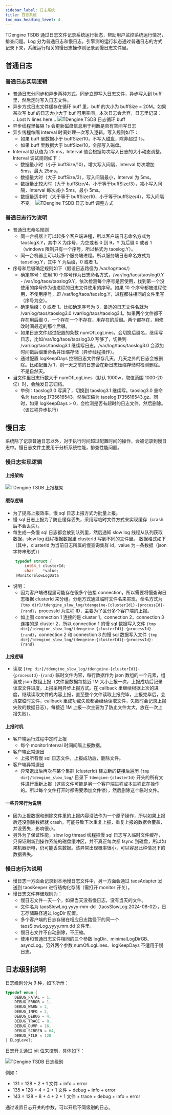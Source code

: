 ```yaml
---
sidebar_label: 日志系统
title: 日志系统
toc_max_heading_level: 4
---
```


TDengine TSDB 通过日志文件记录系统运行状态，帮助用户监控系统运行情况，排查问题。Log 分为普通日志和慢日志。引擎测的运行状态通过普通日志的方式记录下来，系统运行相关的慢日志操作则记录到慢日志文件里。

## 普通日志

### 普通日志实现逻辑

- 普通日志分同步和异步两种方式，同步立即写入日志文件，异步写入到 buff 里，然后定时写入日志文件。
- 异步方式日志文件缓存在循环 buff 里，buff 的大小为 buffSize = 20M。如果某次写 buf 的日志大小大于 buf 可用空间，本次日志会舍弃，日志里记录： ...Lost N lines here...
![TDengine TSDB 日志循环 buff](./normal_log1.png)
- 异步线程里每隔 1s 会更新磁盘信息用于判断是否有空间写日志
- 异步线程每隔 Interval 时间处理一次写入逻辑。写入规则如下：
   - 如果 buff 里数据小于 buffSize/10，不写入磁盘，除非超过 1s。
   - 如果 buff 里数据大于 buffSize/10，全部写入磁盘。
- Interval 默认值为 25 ms，Interval 值会根据每次写入日志的大小动态调整。Interval 调试规则如下：
   - 数据量小时（小于 buffSize/10），增大写入间隔，Interval 每次增加 5ms，最大 25ms。
   - 数据量大时（大于 buffSize/3），写入间隔最小，Interval 为 5ms。
   - 数据量比较大时（大于 buffSize/4，小于等于buffSize/3），减小写入间隔，Interval 每次减小 5ms，最小 5ms。
   - 数据量适中时（大于等于 buffSize/10，小于等于buffSize/4），写入间隔不变。
![TDengine TSDB 日志 buff 调整方式](./normal_log2.png)

### 普通日志行为说明   
- 普通日志命名规则
   - 同一台机器上可以起多个客户端进程，所以客户端日志命名方式为 taoslogX.Y，其中 X 为序号，为空或者 0 到 9，Y 为后缀 0 或者 1（windows 限制只有一个序号，所以格式为 taoslog.Y）。
   - 同一台机器上可以起多个服务端进程。所以服务端日志命名方式为 taosdlog.Y，其中 Y 为后缀，0 或者 1。
- 序号和后缀确定规则如下（假设日志路径为 /var/log/taos/）
   - 确定序号：使用 10 个序号作为日志命名方式，/var/log/taos/taoslog0.Y  -  /var/log/taos/taoslog9.Y，依次检测每个序号是否使用，找到第一个没使用的序号作为该进程的日志文件使用的序号。如果 10 个序号都被进程使用，不使用序号，即 /var/log/taos/taoslog.Y，进程都往相同的文件里写（序号为空）。
   - 确定后缀：0 或者 1。比如确定序号为 3，备选的日志文件名就为 /var/log/taos/taoslog3.0 /var/log/taos/taoslog3.1。如果两个文件都不存在用后缀 0，一个存在一个不存在，用存在的后缀。两个都存在，用修改时间最近的那个后缀。
   - 如果日志文件超过配置的条数 numOfLogLines，会切换后缀名，继续写日志，比如/var/log/taos/taoslog3.0 写够了，切换到 /var/log/taos/taoslog3.1 继续写日志。/var/log/taos/taoslog3.0  会添加时间戳后缀重命名并压缩存储（异步线程操作）。
   - 通过配置 logKeepDays 控制日志文件保存几天，几天之外的日志会被删除。比如配置为 1，则一天之前的日志会在新日志压缩存储时检测删除。不是自然天。
- 当文件里日志行数大于 numOfLogLines（默认 1000w，取值范围 1000-20 亿）时，会触发日志归档。
   - 举例：taoslog3.0 写满了，切换到 taoslog3.1 继续写。taoslog3.0 重命名为 taoslog.1735616543，然后压缩为 taoslog.1735616543.gz。同时，如果 logKeepDays > 0，会检测是否有超时的日志文件，然后删除。（该过程异步执行）

## 慢日志

系统除了记录普通日志以外，对于执行时间超过配置时间的操作，会被记录到慢日志中。慢日志文件主要用于分析系统性能，排查性能问题。
###  慢日志实现逻辑
#### 上报架构
![TDengine TSDB 上报框架](./slow_log1.png)
#### 缓存逻辑
- 为了提高上报效率，慢 sql 日志上报方式为批量上报。
- 慢 sql 日志上报为了防止缓存丢失，采用写临时文件方式来实现缓存（crash 后不会丢失）。
- 每生成一条慢 sql 日志都会放到队列里，然后通知 slow log 线程从队列获取数据，slow log 线程根据数据里 clusterId 写到不同的文件里。
   数据格式如下（其中，clusterId 为当前日志所属的慢查询集群 id，value 为一条数据（json 字符串形式））
   ```c
    typedef struct {
        int64_t clusterId;
        char    *value;
    }MonitorSlowLogData
   ```
- 说明：
   - 因为客户端进程里可能存在很多个链接 connection，所以需要将慢查询日志根据 clusterId 来分组。分组方式通过临时文件名来实现，命名方式为 ```{tmp dir}/tdengine_slow_log/tdengeine-{clusterId1}-{processId}-{rand}```，processId 为进程 ID，主要为了区分多个客户端的上报。
   - 如上图 connection 1 连接的是 cluster 1。connection 2，connection 3 连接的是 cluster 2，所以 connection 1 的慢 sql 数据写入文件 ```{tmp dir}/tdengine_slow_log/tdengeine-{clusterId1}-{processId}-{rand}```，connection 2 和 connection 3 的慢 sql 数据写入文件 ```{tmp dir}/tdengine_slow_log/tdengeine-{clusterId1}-{processId}-{rand}```
#### 上报逻辑
- 读取 ```{tmp dir}/tdengine_slow_log/tdengeine-{clusterId1}-{processId}-{rand}``` 临时文件内容，每行数据作为 json 数组的一个元素，组装成 json 数组上报（文件里数据每接近 1M 大小上报一次，上报成功后记录读取文件进度，上报采用异步上报方式。在 callback 里继续根据上次的进度，继续读取文件的内容上报，直至整个文件读取上报完毕，上报完毕后，会清空临时文件，callback 里成功或失败都会继续读取文件，失败时会记录上报失败的数据日志）。每接近 1M 上报一次主要为了防止文件太大，放在一次上报失败）。
#### 上报时机
- 客户端运行过程中定时上报
   - 每个 monitorInterval 时间间隔上报数据。
- 客户端正常退出
   - 上报所有慢 sql 日志文件，上报成功后，删除文件。
- 客户端异常退出
   - 异常退出后再次与某个集群 (clusterId) 建立新的链接后遍历  ```{tmp dir}/tdengine_slow_log/``` 目录下 ```tdengine-{clusterId}``` 开头的所有文件进行重新上报（这些文件可能是另一个客户端进程或本进程正在操作的。所以每个文件打开时都需要添加文件锁），然后删除这个临时文件。
#### 一些异常行为说明
- 因为上报数据和删除文件里的上报内容没法作为一个原子操作，所以如果上报后还没删除数据就 crash，可能导致下次重复上报，重复上报的数据会覆盖，并没丢失，影响很小。
- 另外为了保证性能，slow log thread 线程把慢 sql 日志写入临时文件缓存，只保证刷新到操作系统的磁盘缓冲区，并不真正每次都 fsync 到磁盘，所以如果机器断电，仍可能丢失数据。该异常出现概率很小，可以容忍此种情况下的数据丢失。
###  慢日志行为说明
- 慢日志一方面会记录到本地慢日志文件中，另一方面会通过 taosAdapter 发送到 taosKeeper 进行结构化存储（需打开 monitor 开关）。
- 慢日志文件存储规则为：
   - 慢日志文件一天一个，如果当天没有慢日志，没有当天的文件。
   - 文件名为 taosSlowLog.yyyy-mm-dd（taosSlowLog.2024-08-02），日志存储路径通过 logDir 配置。
   - 多个客户端的日志存储在相应日志路径下的同一个 taosSlowLog.yyyy.mm.dd 文件里。
   - 慢日志文件不自动删除，不压缩。
   - 使用和普通日志文件相同的三个参数 logDir、minimalLogDirGB、asyncLog。另外两个参数 numOfLogLines、logKeepDays 不适用于慢日志。

## 日志级别说明

日志级别分为 9 种，如下所示：

```c
typedef enum {
    DEBUG_FATAL = 1,
    DEBUG_ERROR = 1,
    DEBUG_WARN = 2,
    DEBUG_INFO = 2,
    DEBUG_DEBUG = 4,
    DEBUG_TRACE = 8,
    DEBUG_DUMP = 16,
    DEBUG_SCREEN = 64,
    DEBUG_FILE = 128
} ELogLevel;
```

日志开关通过 bit 位来控制，具体如下：

  ![TDengine TSDB 日志级别](./slow_log2.png)

例如：
- 131 = 128 + 2 + 1                      文件 + info + error
- 135 = 128 + 4 + 2 + 1                  文件 + debug + info + error
- 143 = 128 + 8 + 4 + 2 + 1              文件 + trace + debug + info + error

通过设置日志开关的参数，可以开启不同级别的日志。
